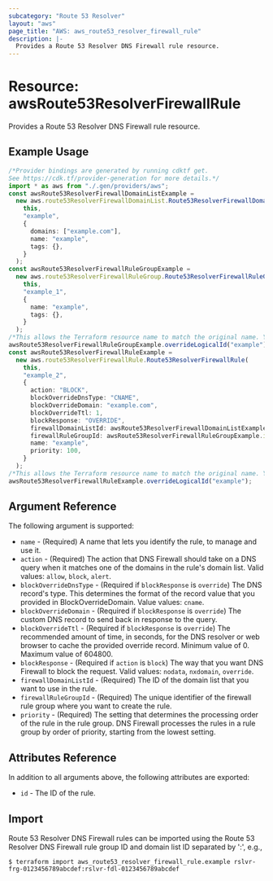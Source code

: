 ```yaml
---
subcategory: "Route 53 Resolver"
layout: "aws"
page_title: "AWS: aws_route53_resolver_firewall_rule"
description: |-
  Provides a Route 53 Resolver DNS Firewall rule resource.
---
```


# Resource: awsRoute53ResolverFirewallRule

Provides a Route 53 Resolver DNS Firewall rule resource.

## Example Usage

```typescript
/*Provider bindings are generated by running cdktf get.
See https://cdk.tf/provider-generation for more details.*/
import * as aws from "./.gen/providers/aws";
const awsRoute53ResolverFirewallDomainListExample =
  new aws.route53ResolverFirewallDomainList.Route53ResolverFirewallDomainList(
    this,
    "example",
    {
      domains: ["example.com"],
      name: "example",
      tags: {},
    }
  );
const awsRoute53ResolverFirewallRuleGroupExample =
  new aws.route53ResolverFirewallRuleGroup.Route53ResolverFirewallRuleGroup(
    this,
    "example_1",
    {
      name: "example",
      tags: {},
    }
  );
/*This allows the Terraform resource name to match the original name. You can remove the call if you don't need them to match.*/
awsRoute53ResolverFirewallRuleGroupExample.overrideLogicalId("example");
const awsRoute53ResolverFirewallRuleExample =
  new aws.route53ResolverFirewallRule.Route53ResolverFirewallRule(
    this,
    "example_2",
    {
      action: "BLOCK",
      blockOverrideDnsType: "CNAME",
      blockOverrideDomain: "example.com",
      blockOverrideTtl: 1,
      blockResponse: "OVERRIDE",
      firewallDomainListId: awsRoute53ResolverFirewallDomainListExample.id,
      firewallRuleGroupId: awsRoute53ResolverFirewallRuleGroupExample.id,
      name: "example",
      priority: 100,
    }
  );
/*This allows the Terraform resource name to match the original name. You can remove the call if you don't need them to match.*/
awsRoute53ResolverFirewallRuleExample.overrideLogicalId("example");

```

## Argument Reference

The following argument is supported:

* `name` - (Required) A name that lets you identify the rule, to manage and use it.
* `action` - (Required) The action that DNS Firewall should take on a DNS query when it matches one of the domains in the rule's domain list. Valid values: `allow`, `block`, `alert`.
* `blockOverrideDnsType` - (Required if `blockResponse` is `override`) The DNS record's type. This determines the format of the record value that you provided in BlockOverrideDomain. Value values: `cname`.
* `blockOverrideDomain` - (Required if `blockResponse` is `override`) The custom DNS record to send back in response to the query.
* `blockOverrideTtl` - (Required if `blockResponse` is `override`) The recommended amount of time, in seconds, for the DNS resolver or web browser to cache the provided override record. Minimum value of 0. Maximum value of 604800.
* `blockResponse` - (Required if `action` is `block`) The way that you want DNS Firewall to block the request. Valid values: `nodata`, `nxdomain`, `override`.
* `firewallDomainListId` - (Required) The ID of the domain list that you want to use in the rule.
* `firewallRuleGroupId` - (Required) The unique identifier of the firewall rule group where you want to create the rule.
* `priority` - (Required) The setting that determines the processing order of the rule in the rule group. DNS Firewall processes the rules in a rule group by order of priority, starting from the lowest setting.

## Attributes Reference

In addition to all arguments above, the following attributes are exported:

* `id` - The ID of the rule.

## Import

Route 53 Resolver DNS Firewall rules can be imported using the Route 53 Resolver DNS Firewall rule group ID and domain list ID separated by ':', e.g.,

```console
$ terraform import aws_route53_resolver_firewall_rule.example rslvr-frg-0123456789abcdef:rslvr-fdl-0123456789abcdef
```
